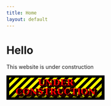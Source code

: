```yaml
---
title: Home
layout: default
---
```


# Hello

This website is under construction

<img class="w-100" src="/assets/images/under_construction.png" alt="under construction" />